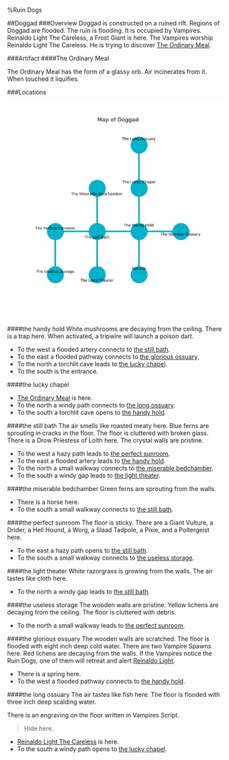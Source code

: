 %Ruin Dogs

##Doggad
###Overview
Doggad is constructed on a ruined rift. Regions of Doggad are flooded. The ruin is flooding. It is occupied by Vampires. <a name="Reinaldo-Light-The-Careless"></a>Reinaldo Light The Careless, a Frost Giant is here. The Vampires worship Reinaldo Light The Careless. He  is trying to discover [The Ordinary Meal](#The-Ordinary-Meal). 



###Artifact
####<a name="The-Ordinary-Meal"></a>The Ordinary Meal


The Ordinary Meal has the form of a glassy orb. Air incinerates from it. When touched it liquifies. 





###Locations


![](../v2/images/Doggad.png)

####<a name="the-handy-hold"></a>the handy hold
White mushrooms are decaying from the ceiling. There is a trap here. When activated, a tripwire will launch a poison dart. 



* To the west a flooded artery connects to [the still bath](#the-still-bath).
* To the east a flooded pathway connects to [the glorious ossuary](#the-glorious-ossuary).
* To the north a torchlit cave leads to [the lucky chapel](#the-lucky-chapel).
* To the south is the entrance.


####<a name="the-lucky-chapel"></a>the lucky chapel




* [The Ordinary Meal](#The-Ordinary-Meal) is here.
* To the north a windy path connects to [the long ossuary](#the-long-ossuary).
* To the south a torchlit cave opens to [the handy hold](#the-handy-hold).


####<a name="the-still-bath"></a>the still bath
The air smells like roasted meaty here. Blue ferns are sprouting in cracks in the floor. The floor is cluttered with broken glass. There is a Drow Priestess of Lolth here. The crystal walls are pristine. 



* To the west a hazy path leads to [the perfect sunroom](#the-perfect-sunroom).
* To the east a flooded artery leads to [the handy hold](#the-handy-hold).
* To the north a small walkway connects to [the miserable bedchamber](#the-miserable-bedchamber).
* To the south a windy gap leads to [the light theater](#the-light-theater).


####<a name="the-miserable-bedchamber"></a>the miserable bedchamber
Green ferns are sprouting from the walls. 



* There is a horse here.
* To the south a small walkway connects to [the still bath](#the-still-bath).


####<a name="the-perfect-sunroom"></a>the perfect sunroom
The floor is sticky. There are a Giant Vulture, a Drider, a Hell Hound, a Worg, a Slaad Tadpole, a Pixie, and a Poltergeist here. 



* To the east a hazy path opens to [the still bath](#the-still-bath).
* To the south a small walkway connects to [the useless storage](#the-useless-storage).


####<a name="the-light-theater"></a>the light theater
White razorgrass is growing from the walls. The air tastes like cloth here. 



* To the north a windy gap leads to [the still bath](#the-still-bath).


####<a name="the-useless-storage"></a>the useless storage
The wooden walls are pristine. Yellow lichens are decaying from the ceiling. The floor is cluttered with debris. 



* To the north a small walkway leads to [the perfect sunroom](#the-perfect-sunroom).


####<a name="the-glorious-ossuary"></a>the glorious ossuary
The wooden walls are scratched. The floor is flooded with eight inch deep cold water. There are two Vampire Spawns here. Red lichens are decaying from the walls. If the Vampires notice the Ruin Dogs, one of them will retreat and alert [Reinaldo Light](#Reinaldo-Light). 



* There is a spring here.
* To the west a flooded pathway connects to [the handy hold](#the-handy-hold).


####<a name="the-long-ossuary"></a>the long ossuary
The air tastes like fish here. The floor is flooded with three inch deep scalding water. 

There is an engraving on the floor written in Vampires Script. 

> Hide here.
>


* [Reinaldo Light The Careless](#Reinaldo-Light-The-Careless) is here.
* To the south a windy path opens to [the lucky chapel](#the-lucky-chapel).



